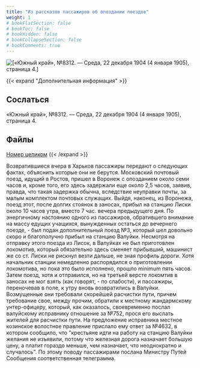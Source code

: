 ```yaml
---
title: "Из рассказов пассажиров об опоздании поездов"
weight: 1
# bookFlatSection: false
# bookToc: false
# bookHidden: false
# bookCollapseSection: false
# bookComments: true
---
```


![[«Южный край», №8312. — Среда, 22 декабря 1904 (4 января 1905), страница 4.]](/static/img/papers/yug7.jpg)

{{< expand "Дополнительная информация" >}}
## Сослаться
«Южный край», №8312. — Среда, 22 декабря 1904 (4 января 1905), страница 4.

## Файлы
[Номер целиком](https://www.dropbox.com/s/32gb1vflcnjivp6/Yug-8312.pdf?dl=0)
{{< /expand >}}

Возвратившиеся вчера в Харьков пассажиры передают о следующих фактах, объяснить которые они не берутся. Московский почтовый поезд, идущий в Ростов, пришел в Воронеж с опозданием около семи часов и, кроме того, его здесь задержали еще около 2,5 часов, заявив, правда, что такая задержка обычна, вследствие неуправки почты, за малым комплектом почтовых служащих. Выйдя, наконец, из Воронежа, поезд этот, после долгих стоянок в заносах, прибыл на станцию Лиски около 10 часов утра, вместо 7 час. вечера предыдущего дня. По энергичному настоянию одного из пассажиров, обратившего внимание на массу едущих учащихся, вынужденных остаться до вечернего поезде, - был подан дополнительный поезд №3, который шел довольно скоро и благополучно прибыл на станцию Валуйки. Несмотря на отправку этого поезда из Лисок, в Валуйках не был приготовлен локомотив, который обязательно здесь сменяет прибывший, машинист же со ст. Лиски не рискнул везти дальше, не зная профиль дороги. Хотя начальник станции немедленно распорядился о приготовлении локомотива, но пока это было исполнено, прошло minimum пять часов. Затем поезд, хотя и отправился, но на третьей версте локомтив в заносах не мог взять (как говорят, - по слабости), и пассажиры, переночевав в поле, к утру вновь возвратились в Валуйки. Возмущенные они требовали скорейшей расчистки пути, причем требование свое, между прочим, обратили к местному жандармскому унтер-офицеру, который, как оказалось, своевременно послал валуйскому исправнику отношение за №752, прося его выслать жителей для расчистки пути. На предложение исправника местное козинское волостное правление прислало ему ответ за №4632, в котором сообщило, что "крестьяне идти на работу на станцию Валуйки желания не изъявили, потому что железная дорога назначает большую цену, а платит гораздо меньше, чем назначает, что неоднократно и случалось". По этому поводу пассажирами послана Министру Путей Сообщения соответственная телеграмма. 
